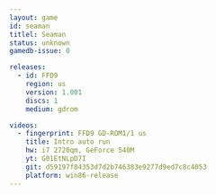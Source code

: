 ```yaml
---
layout: game
id: seaman
titlel: Seaman
status: unknown
gamedb-issue: 0

releases:
  - id: FFD9
    region: us
    version: 1.001
    discs: 1
    medium: gdrom

videos:
  - fingerprint: FFD9 GD-ROM1/1 us
    title: Intro auto run
    hw: i7 2720qm, GeForce 540M
    yt: G01EtNLpD7I
    git: d59197f84353d7d2b746383e9277d9ed7c8c4053
    platform: win86-release
---
```

